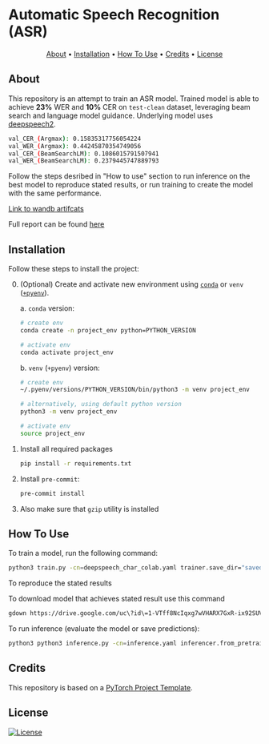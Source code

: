 # Automatic Speech Recognition (ASR)

<p align="center">
  <a href="#about">About</a> •
  <a href="#installation">Installation</a> •
  <a href="#how-to-use">How To Use</a> •
  <a href="#credits">Credits</a> •
  <a href="#license">License</a>
</p>

## About
This repository is an attempt to train an ASR model. Trained model is able to achieve **23%** WER and **10%** CER on `test-clean` dataset, leveraging beam search and language model guidance. Underlying model uses [deepspeech2](https://arxiv.org/abs/1512.02595).
```bash
val_CER_(Argmax): 0.15835317756054224
val_WER_(Argmax): 0.44245870354749056
val_CER_(BeamSearchLM): 0.1086015791507941
val_WER_(BeamSearchLM): 0.2379445747889793
```
Follow the steps desribed in "How to use" section to run inference on the best model to reproduce stated results, or run training to create the model with the same performance.

[Link to wandb artifcats](https://wandb.ai/professor322/asr_model/workspace)

Full report can be found [here](ASR_Report.pdf)

## Installation

Follow these steps to install the project:

0. (Optional) Create and activate new environment using [`conda`](https://conda.io/projects/conda/en/latest/user-guide/getting-started.html) or `venv` ([`+pyenv`](https://github.com/pyenv/pyenv)).

   a. `conda` version:

   ```bash
   # create env
   conda create -n project_env python=PYTHON_VERSION

   # activate env
   conda activate project_env
   ```

   b. `venv` (`+pyenv`) version:

   ```bash
   # create env
   ~/.pyenv/versions/PYTHON_VERSION/bin/python3 -m venv project_env

   # alternatively, using default python version
   python3 -m venv project_env

   # activate env
   source project_env
   ```

1. Install all required packages

   ```bash
   pip install -r requirements.txt
   ```

2. Install `pre-commit`:
   ```bash
   pre-commit install
   ```
3. Also make sure that `gzip` utility is installed

## How To Use

To train a model, run the following command:

```bash
python3 train.py -cn=deepspeech_char_colab.yaml trainer.save_dir="saved"
```

To reproduce the stated results

To download model that achieves stated result use this command
```bash
gdown https://drive.google.com/uc\?id\=1-VTff8NcIqxg7wVHARX7GxR-ix92SUVp
```

To run inference (evaluate the model or save predictions):

```bash
python3 python3 inference.py -cn=inference.yaml inferencer.from_pretrained=<path_to_downloaded_model>
```

## Credits

This repository is based on a [PyTorch Project Template](https://github.com/Blinorot/pytorch_project_template).

## License

[![License](https://img.shields.io/badge/license-MIT-blue.svg)](/LICENSE)
